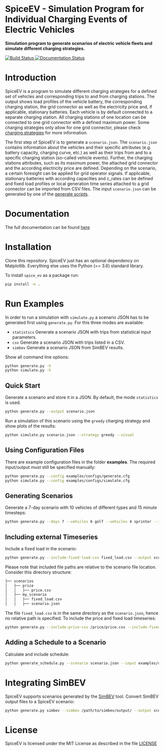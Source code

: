 # SpiceEV - Simulation Program for Individual Charging Events of Electric Vehicles

**Simulation program to generate scenarios of electric vehicle fleets and simulate different charging strategies.**

[
![Build Status](https://github.com/rl-institut/spice_ev/actions/workflows/pythonpackage.yaml/badge.svg?branch=dev)
](https://github.com/rl-institut/spice_ev/actions/workflows/pythonpackage.yaml) [
![Documentation Status](https://readthedocs.org/projects/spice-ev/badge/?version=latest)
](https://spice-ev.readthedocs.io/en/latest/?badge=latest)

# Introduction

SpiceEV is a program to simulate different charging strategies for a defined set of vehicles and corresponding trips to and from charging stations. The output shows load profiles of the vehicle battery, the corresponding charging station, the grid connector as well as the electricity price and, if applicable, stationary batteries. Each vehicle is by default connected to a separate charging station. All charging stations of one location can be connected to one grid connector with a defined maximum power. Some charging strategies only allow for one grid connector, please check [charging strategies](https://spice-ev.readthedocs.io/en/latest/charging_strategies_incentives.html#charging-strategies) for more information.

The first step of SpiceEV is to generate a `scenario.json`. The `scenario.json` contains information about the vehicles and their specific attributes (e.g. battery capacity, charging curve, etc.) as well as their trips from and to a specific charging station (so-called vehicle events). Further, the charging stations attributes, such as its maximum power, the attached grid connector and the according electricity price are defined. Depending on the scenario, a certain foresight can be applied for grid operator signals. If applicable, stationary batteries with according capacities and c_rates can be defined and fixed load profiles or local generation time series attached to a grid connector can be imported from CSV files. The input `scenario.json` can be generated by one of the [generate scripts](https://spice-ev.readthedocs.io/en/latest/code.html#generate-modules).

# Documentation

The full documentation can be found [here](https://spice-ev.readthedocs.io/en/latest/index.html)

# Installation

Clone this repository. SpiceEV just has an optional dependency on
Matplotlib. Everything else uses the Python (== 3.6) standard library.

To install `spice_ev` as a package run:
```sh
pip install -e .
```

# Run Examples

In order to run a simulation with `simulate.py` a scenario JSON has to be generated first using `generate.py`.
For this three modes are available: 

* `statistics` Generate a scenario JSON with trips from statistical input parameters.
* `csv` Generate a scenario JSON with trips listed in a CSV.
* `simbev` Generate a scenario JSON from SimBEV results.

Show all command line options:
```sh
python generate.py -h
python simulate.py -h
```

## Quick Start
Generate a scenario and store it in a JSON. By default, the mode `statistics` is used.
```sh
python generate.py --output scenario.json
```

Run a simulation of this scenario using the `greedy` charging strategy and show
plots of the results:
```sh
python simulate.py scenario.json --strategy greedy --visual
```

## Using Configuration Files
There are example configuration files in the folder **examples**. The required input/output must still be specified manually:
```sh
python generate.py --config examples/configs/generate.cfg
python simulate.py --config examples/configs/simulate.cfg
```

## Generating Scenarios
Generate a 7-day scenario with 10 vehicles of different types and 15 minute timesteps:
```sh
python generate.py --days 7 --vehicles 6 golf --vehicles 4 sprinter --interval 15 --output scenario.json
```

## Including external Timeseries
Include a fixed load in the scenario:
```sh
python generate.py --include-fixed-load-csv fixed_load.csv --output scenario.json
```

Please note that included file paths are relative to the scenario file location. Consider this directory structure:
```sh
├── scenarios
│   ├── price
│   │   ├── price.csv
│   ├── my_scenario
│   │   ├── fixed_load.csv
│   │   ├── scenario.json
```

The file `fixed_load.csv` is in the same directory as the `scenario.json`, hence no relative path is specified.
To include the price and fixed load timeseries:
```sh
python generate.py --include-price-csv /price/price.csv --include-fixed-load-csv fixed_load.csv --output scenario.json
```

## Adding a Schedule to a Scenario
Calculate and include schedule:
```sh
python generate_schedule.py --scenario scenario.json --input examples/data/grid_situation.csv --output schedules/schedule_example.csv
```

# Integrating SimBEV
SpiceEV supports scenarios generated by the [SimBEV](https://github.com/rl-institut/simbev) tool. Convert SimBEV output files to a SpiceEV scenario: 
```sh
python generate.py simbev --simbev /path/to/simbev/output/ --output scenario.json
```

# License
SpiceEV is licensed under the MIT License as described in the file [LICENSE](https://github.com/rl-institut/spice_ev/blob/dev/LICENSE)